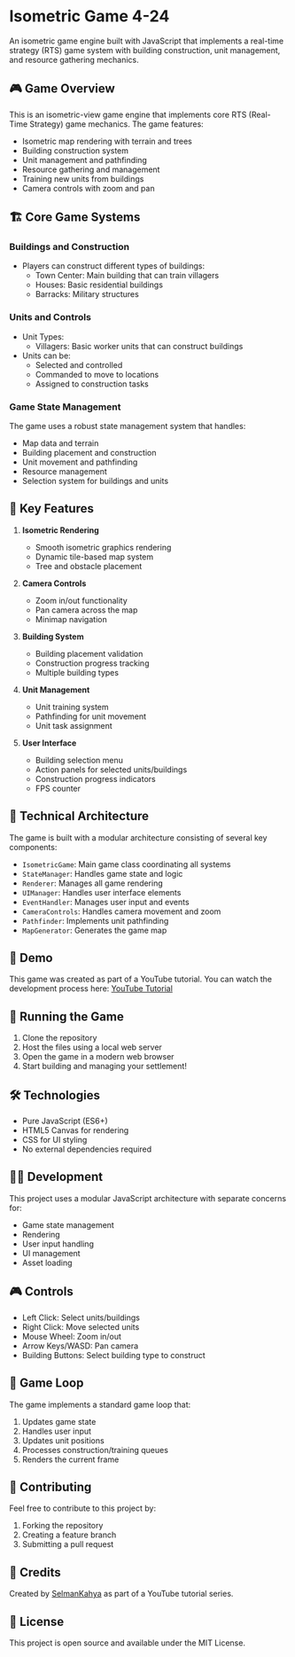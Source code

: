 # Isometric Game 4-24

An isometric game engine built with JavaScript that implements a real-time strategy (RTS) game system with building construction, unit management, and resource gathering mechanics.

## 🎮 Game Overview

This is an isometric-view game engine that implements core RTS (Real-Time Strategy) game mechanics. The game features:

- Isometric map rendering with terrain and trees
- Building construction system
- Unit management and pathfinding
- Resource gathering and management
- Training new units from buildings
- Camera controls with zoom and pan

## 🏗️ Core Game Systems

### Buildings and Construction

- Players can construct different types of buildings:
  - Town Center: Main building that can train villagers
  - Houses: Basic residential buildings
  - Barracks: Military structures

### Units and Controls

- Unit Types:
  - Villagers: Basic worker units that can construct buildings
- Units can be:
  - Selected and controlled
  - Commanded to move to locations
  - Assigned to construction tasks

### Game State Management

The game uses a robust state management system that handles:
- Map data and terrain
- Building placement and construction
- Unit movement and pathfinding
- Resource management
- Selection system for buildings and units

## 🎯 Key Features

1. **Isometric Rendering**
   - Smooth isometric graphics rendering
   - Dynamic tile-based map system
   - Tree and obstacle placement

2. **Camera Controls**
   - Zoom in/out functionality
   - Pan camera across the map
   - Minimap navigation

3. **Building System**
   - Building placement validation
   - Construction progress tracking
   - Multiple building types

4. **Unit Management**
   - Unit training system
   - Pathfinding for unit movement
   - Unit task assignment

5. **User Interface**
   - Building selection menu
   - Action panels for selected units/buildings
   - Construction progress indicators
   - FPS counter

## 🔧 Technical Architecture

The game is built with a modular architecture consisting of several key components:

- `IsometricGame`: Main game class coordinating all systems
- `StateManager`: Handles game state and logic
- `Renderer`: Manages all game rendering
- `UIManager`: Handles user interface elements
- `EventHandler`: Manages user input and events
- `CameraControls`: Handles camera movement and zoom
- `Pathfinder`: Implements unit pathfinding
- `MapGenerator`: Generates the game map

## 🎥 Demo

This game was created as part of a YouTube tutorial. You can watch the development process here:
[YouTube Tutorial](https://www.youtube.com/live/DM8u2zWuZK8)

## 🚀 Running the Game

1. Clone the repository
2. Host the files using a local web server
3. Open the game in a modern web browser
4. Start building and managing your settlement!

## 🛠️ Technologies

- Pure JavaScript (ES6+)
- HTML5 Canvas for rendering
- CSS for UI styling
- No external dependencies required

## 👨‍💻 Development

This project uses a modular JavaScript architecture with separate concerns for:
- Game state management
- Rendering
- User input handling
- UI management
- Asset loading

## 🎮 Controls

- Left Click: Select units/buildings
- Right Click: Move selected units
- Mouse Wheel: Zoom in/out
- Arrow Keys/WASD: Pan camera
- Building Buttons: Select building type to construct

## 🔄 Game Loop

The game implements a standard game loop that:
1. Updates game state
2. Handles user input
3. Updates unit positions
4. Processes construction/training queues
5. Renders the current frame

## 📝 Contributing

Feel free to contribute to this project by:
1. Forking the repository
2. Creating a feature branch
3. Submitting a pull request

## 🎨 Credits

Created by [SelmanKahya](https://github.com/SelmanKahya) as part of a YouTube tutorial series.

## 📄 License

This project is open source and available under the MIT License.
